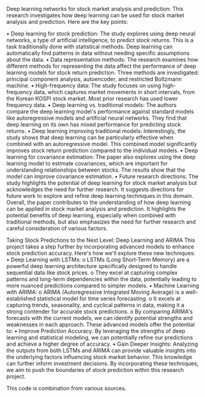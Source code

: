 Deep learning networks for stock market analysis and prediction:
This research investigates how deep learning can be used for stock market analysis and prediction. Here are the key points:

•	Deep learning for stock prediction: The study explores using deep neural networks, a type of artificial intelligence, to predict stock returns. This is a task traditionally done with statistical methods. Deep learning can automatically find patterns in data without needing specific assumptions about the data.
•	Data representation methods: The research examines how different methods for representing the data affect the performance of deep learning models for stock return prediction. Three methods are investigated: principal component analysis, autoencoder, and restricted Boltzmann machine.
•	High-frequency data: The study focuses on using high-frequency data, which captures market movements in short intervals, from the Korean KOSPI stock market. Most prior research has used lower frequency data.
•	Deep learning vs. traditional models: The authors compare the deep learning model's performance against standard models like autoregressive models and artificial neural networks. They find that deep learning on its own has mixed performance for predicting stock returns.
•	Deep learning improving traditional models: Interestingly, the study shows that deep learning can be particularly effective when combined with an autoregressive model. This combined model significantly improves stock return prediction compared to the individual models.
•	Deep learning for covariance estimation: The paper also explores using the deep learning model to estimate covariances, which are important for understanding relationships between stocks. The results show that the model can improve covariance estimation.
•	Future research directions: The study highlights the potential of deep learning for stock market analysis but acknowledges the need for further research. It suggests directions for future work to explore and refine deep learning techniques in this domain.
Overall, the paper contributes to the understanding of how deep learning can be applied in stock market analysis and prediction. It highlights the potential benefits of deep learning, especially when combined with traditional methods, but also emphasizes the need for further research and careful consideration of various factors.

Taking Stock Predictions to the Next Level: Deep Learning and ARIMA
This project takes a step further by incorporating advanced models to enhance stock prediction accuracy. Here's how we'll explore these new techniques:
•	Deep Learning with LSTMs:
o	LSTMs (Long Short-Term Memory) are a powerful deep learning architecture specifically designed to handle sequential data like stock prices.
o	They excel at capturing complex patterns and long-term dependencies within the data, potentially leading to more nuanced predictions compared to simpler models.
•	Machine Learning with ARIMA:
o	ARIMA (Autoregressive Integrated Moving Average) is a well-established statistical model for time series forecasting.
o	It excels at capturing trends, seasonality, and cyclical patterns in data, making it a strong contender for accurate stock predictions.
o	By comparing ARIMA's forecasts with the current models, we can identify potential strengths and weaknesses in each approach.
These advanced models offer the potential to:
•	Improve Prediction Accuracy: By leveraging the strengths of deep learning and statistical modeling, we can potentially refine our predictions and achieve a higher degree of accuracy.
•	Gain Deeper Insights: Analyzing the outputs from both LSTMs and ARIMA can provide valuable insights into the underlying factors influencing stock market behavior. This knowledge can further inform investment decisions.
By incorporating these techniques, we aim to push the boundaries of stock prediction within this research project.


This code is combination from various sources.

